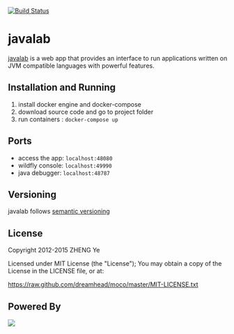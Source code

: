 [![Build Status](https://travis-ci.org/sdmoralesma/javalab.svg)](https://travis-ci.org/sdmoralesma/javalab)
# javalab 
[javalab](http://javalab.co) is a web app that provides an interface to run applications written on JVM compatible languages with powerful features.

## Installation and Running

1. install docker engine and docker-compose
2. download source code and go to project folder
3. run containers : ``` docker-compose up ```

## Ports
* access the app: ``` localhost:48080 ```
* wildfly console: ``` localhost:49990 ```
* java debugger: ``` localhost:48787 ```

## Versioning
javalab follows [semantic versioning](http://semver.org/)

## License
Copyright 2012-2015 ZHENG Ye

Licensed under MIT License (the "License"); You may obtain a copy of the License in the LICENSE file, or at:

https://raw.github.com/dreamhead/moco/master/MIT-LICENSE.txt

## Powered By

<img src="http://resources.jetbrains.com/assets/media/open-graph/intellij-idea_250x250.png">
